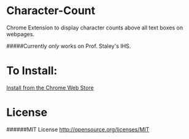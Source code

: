 Character-Count
===============

Chrome Extension to display character counts above all text boxes on webpages. 

#####Currently _only_ works on Prof. Staley's IHS. 

To Install:
==============

[Install from the Chrome Web Store](https://chrome.google.com/webstore/detail/textbox-character-count/pfpmdncabdmdfboaikkaekpmppdolaci)

License
==============
######MIT License
http://opensource.org/licenses/MIT

